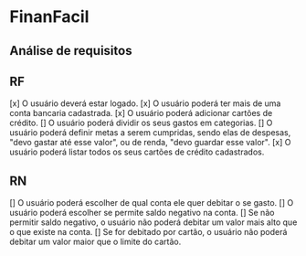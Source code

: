# FinanFacil

## Análise de requisitos

## RF
 [x] O usuário deverá estar logado.
 [x] O usuário poderá ter mais de uma conta bancaria cadastrada.
 [x] O usuário poderá adicionar cartões de crédito.
 [] O usuário poderá dividir os seus gastos em categorias.
 [] O usuário poderá definir metas a serem cumpridas, sendo elas de despesas, "devo gastar até esse valor", ou de renda, "devo guardar esse valor".
 [x] O usuário poderá listar todos os seus cartões de crédito cadastrados.

## RN
[] O usuário poderá escolher de qual conta ele quer debitar o se gasto.
[] O usuário poderá escolher se permite saldo negativo na conta.
[] Se não permitir saldo negativo, o usuário não poderá debitar um valor mais alto que o que existe na conta.
[] Se for debitado por cartão, o usuário não poderá debitar um valor maior que o limite do cartão.
